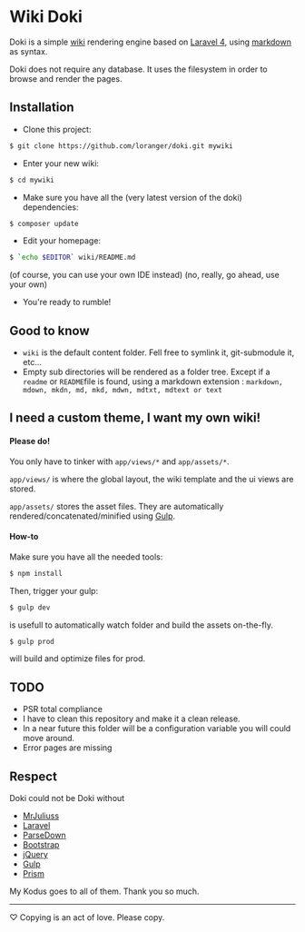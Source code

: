 # Wiki Doki

Doki is a simple [wiki](http://en.wikipedia.org/wiki/Wiki) rendering engine based on [Laravel 4](http://laravel.com/), using [markdown](http://en.wikipedia.org/wiki/Markdown) as syntax.

Doki does not require any database. It uses the filesystem in order to browse and render the pages.


## Installation

* Clone this project:

```bash
$ git clone https://github.com/loranger/doki.git mywiki
```

* Enter your new wiki:

```bash
$ cd mywiki
```

* Make sure you have all the (very latest version of the doki) dependencies:

```bash
$ composer update
```

* Edit your homepage:

```bash
$ `echo $EDITOR` wiki/README.md
```
(of course, you can use your own IDE instead)
(no, really, go ahead, use your own)

* You're ready to rumble!

## Good to know

* `wiki` is the default content folder. Fell free to symlink it, git-submodule it, etc...
* Empty sub directories will be rendered as a folder tree. Except if a `readme` or `README`file is found, using a markdown extension : `markdown, mdown, mkdn, md, mkd, mdwn, mdtxt, mdtext or text`

## I need a custom theme, I want my own wiki!

#### Please do!

You only have to tinker with `app/views/*` and `app/assets/*`.

`app/views/` is where the global layout, the wiki template and the ui views are stored.


`app/assets/` stores the asset files. They are automatically rendered/concatenated/minified using [Gulp](http://gulpjs.com/).

#### How-to

Make sure you have all the needed tools:

```bash
$ npm install
```
Then, trigger your gulp:

```bash
$ gulp dev
```
is usefull to automatically watch folder and build the assets on-the-fly.

```bash
$ gulp prod
```
will build and optimize files for prod.

## TODO

* PSR total compliance
* I have to clean this repository and make it a clean release.
* In a near future this folder will be a configuration variable you will could move around.
* Error pages are missing

## Respect

Doki could not be Doki without
* [MrJuliuss](https://github.com/MrJuliuss/)
* [Laravel](http://laravel.com/)
* [ParseDown](http://parsedown.org/)
* [Bootstrap](http://getbootstrap.com/)
* [jQuery](http://jquery.com/)
* [Gulp](http://gulpjs.com/)
* [Prism](http://prismjs.com/)

My Kodus goes to all of them. Thank you so much.

---

♡ Copying is an act of love. Please copy.
